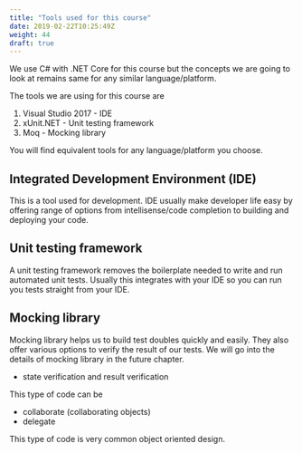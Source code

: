 ```yaml
---
title: "Tools used for this course"
date: 2019-02-22T10:25:49Z
weight: 44
draft: true
---
```


We use C# with .NET Core for this course but the concepts we are going to look at remains same for any similar language/platform.

The tools we are using for this course are

1. Visual Studio 2017 - IDE
2. xUnit.NET - Unit testing framework
3. Moq - Mocking library

You will find equivalent tools for any language/platform you choose.

## Integrated Development Environment (IDE)
This is a tool used for development. IDE usually make developer life easy by offering range of options from intellisense/code completion to building and deploying your code.

## Unit testing framework
A unit testing framework removes the boilerplate needed to write and run automated unit tests. Usually this integrates with your IDE so you can run you tests straight from your IDE.

## Mocking library
Mocking library helps us to build test doubles quickly and easily. They also offer various options to verify the result of our tests. We will go into the details of mocking library in the future chapter.



* state verification and result verification

This type of code can be
* collaborate (collaborating objects)
* delegate 

This type of code is very common object oriented design.